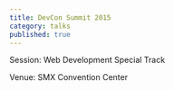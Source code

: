 ```yaml
---
title: DevCon Summit 2015
category: talks
published: true
---
```

<!--more-->
Session: Web Development Special Track

Venue: SMX Convention Center
